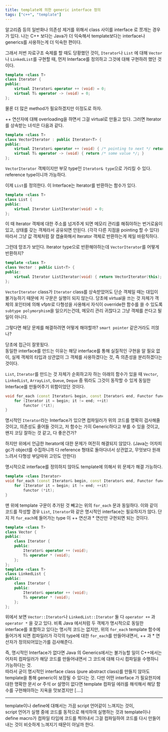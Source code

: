 ```yaml
---
title: template에 의한 generic interface 정의
tags: ["c++", "template"]
---
```


알고리즘 등의 일반화나 의존성 제거를 위해서 class 사이를 interface 로 쪼개는 경우가 있다.
나는 C++ 보다는 Java가 더 익숙해서 template보다는 interface나 generics를 사용하는게 더 익숙한 편이다.

그래서 저번 자료구조 숙제를 할 때도 당황했던 것이, `Iterator`나 `List` 에 대해 `Vector`나 `LinkedList`를 구현할 때, 먼저 Interface를 정의하고 그것에 대해 구현하려 했던 것이다.

```cpp
template <class T>
class Iterator {
public:
    virtual Iterator& operator ++ (void) = 0;
    virtual T& operator -> (void) = 0;
};
```

물론 더 많은 method가 필요하겠지만 이정도로 하자.

++ 연산자에 대해 overloading을 하면서 그걸 virtual로 만들고 있다. 그러면 Iterator를 상속받는 녀석은 다음과 같다.

```cpp
template <class T>
class VectorIterator : public Iterator<T> {
public:
    virtual Iterator& operator ++ (void) { /* pointing to next */ return (*this); }
    virtual T& operator -> (void) { return /* some value */; }
};
```

`VectorIterator` 객체이지만 부모 type인 `Iterator& type`으로 가리킬 수 있다. reference type이니까 가능하다.

이제 `List`를 정의한다. 이 Interface는 Iterator를 반환하는 함수가 있다.

```cpp
template <class T>
class List {
public:
    virtual Iterator ListIterator(void) = 0;
};
```

이 때 Iterator 객체에 대한 주소를 넘겨주게 되면 메모리 관리를 해줘야하는 번거로움이 있고, 상태를 갖는 객체라서 공유되면 안된다. (각각 다른 지점을 pointing 할 수 있다) 따라서 그냥 값 객체처럼 잘 캡슐화해서 Iterator 객체로 반환하는게 제일 바람직하다.

그런데 망조가 보인다. Iterator type으로 반환해야하는데 `VectorIterator`를 어떻게 반환하지?

```cpp
template <class T>
class Vector : public List<T> {
public:
    virtual Iterator ListIterator(void) { return VectorIterator(this); /* ERROR */ }
};
```

`VectorIterator` class가 `Iterator` class를 상속받았어도 단순 객체일 때는 대입이 불가능하기 때문에 저 구문은 실행이 되지 않는다. 당초에 virtual을 쓰는 것 자체가 객체의 포인터에 의해 vfptr로 다형성을 사용해서 자식이 override한 함수를 쓸 수 있도록 `subtype polymorphism`을 일으키는건데, 메모리 관리 귀찮다고 그냥 객체를 쓴다고 될 일이 아니다.

그렇다면 해당 문제를 해결하려면 어떻게 해야할까? `smart pointer` 같은거라도 끼얹나?

당초에 접근이 잘못됬다.  
동일한 interface를 만드는 이유는 해당 interface를 통해 실질적인 구현을 알 필요 없이, 실제 객체의 타입과 상관없이 그 객체를 사용하겠다는 것, 즉 의존성을 분리하겠다는 것이다.

`List`, `Iterator`를 만드는 것 자체가 순회하고자 하는 아래의 함수가 있을 때 `Vector`, `LinkedList`, `ArrayList`, `Queue`, `Deque` 중 뭐라도 그것이 동작할 수 있게 동일한 Interface를 만들어주기 위함이었던 것이다.

```cpp
void for_each (const Iterator& begin, const Iterator& end, Functor functor) {
    for (Iterator it = begin; it != end; ++it)
        functor (*it);
}
```

명시적인 `Iterator`라는 Interface가 있으면 컴파일러가 위의 코드를 명확히 검사해줄 것이고, 의존성도 줄어들 것이고, 저 함수는 가히 Generic하다고 부를 수 있을 것이고, 왠지 코딩 잘하는 것 같고, 다 좋은건가?

하지만 위에서 언급한 Iterator에 대한 문제가 여전히 해결되지 않았다. (Java는 어차피 gc가 object를 수집하니까 다 reference 형태로 돌아다녀서 상관없고, 무엇보다 원래 느려서 다형성 부담따위 고민도 안한다)

명시적으로 interface를 정의하지 않아도 template에 의해서 위 문제가 해결 가능하다.

```cpp
template <class Iterator>
void for_each (const Iterator& begin, const Iterator& end, Functor functor) {
    for (Iterator it = begin; it != end; ++it)
        functor (*it);
}
```

맨 위에 template 구문이 추가된 것 빼고는 위의 `for_each` 문과 동일하다.
이와 같이 코드를 작성할 경우 `List`, `Iterator`와 같은 명시적인 interface는 필요하지가 않다.
단지 저 `for_each`에 들어가는 type 이 ++ 연산과 \* 연산만 구현되면 되는 것이다.

```cpp
template <class T>
class Vector {
public:
    class Iterator {
    public:
        Iterator& operator ++ (void);
        T& operator * (void);
    };
};
template <class T>
class LinkedList {
public:
    class Iterator {
    public:
        Iterator& operator ++ (void);
        T& operator * (void);
    };
};
```

위에서 보면 `Vector::Iterator`나 `LinkedList::Iterator` 둘 다 `operator ++` 과 `operator *` 을 갖고 있다. 비록 Java 에서처럼 두 객체가 명시적으로 동일한 interface를 포함하고 있다는 명시적 코드는 없지만, 위의 `for_each` template 함수에 들어가게 되면 컴파일러가 각각의 type에 대한 `for_each`를 만들어내면서, ++ 과 \* 연산자가 정의되어있는가를 검사해준다.

즉, 명시적인 Interface가 없다면 Java 의 Generics에서는 불가능할 일이 C++에서는 어차피 컴파일러가 해당 코드를 만들어내면서 그 코드에 대해 다시 컴파일을 수행하니 가능하다는 것.  
따라서 굳이 명시적인 interface class (pure abstract class)를 만들지 않아도 template을 통해 generic이 보장될 수 있다는 것. 다만 어떤 interface 가 필요한지에 대한 명확한 문서 or 주석 or 설명이 없다면 template 컴파일 에러를 해석해서 해당 함수를 구현해야하는 지옥을 맛보겠지만 [....]

---

template이나 define에 대해서는 가끔 script 언어같이 느껴지는 것이,  
script 언어가 실행 중에 코드를 동적으로 해석하여 실행하는 것과 template이나 define macro가 컴파일 타임에 코드를 찍어내서 그걸 컴파일하여 코드를 다시 만들어내는 것이 비슷하게 느껴지기 때문이 아닐까 한다.
